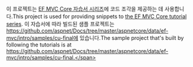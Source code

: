 <span data-ttu-id="0fc1d-101">이 프로젝트는 [EF MVC Core 자습서 시리즈](https://docs.microsoft.com/aspnet/core/data/ef-mvc/intro)에 코드 조각을 제공하는 데 사용합니다.</span><span class="sxs-lookup"><span data-stu-id="0fc1d-101">This project is used for providing snippets to [the EF MVC Core tutorial series](https://docs.microsoft.com/aspnet/core/data/ef-mvc/intro).</span></span> <span data-ttu-id="0fc1d-102">이 자습서에 따라 빌드된 샘플 프로젝트는 https://github.com/aspnet/Docs/tree/master/aspnetcore/data/ef-mvc/intro/samples/cu-final에 있습니다.</span><span class="sxs-lookup"><span data-stu-id="0fc1d-102">The sample project that's built by following the tutorials is at https://github.com/aspnet/Docs/tree/master/aspnetcore/data/ef-mvc/intro/samples/cu-final.</span></span>
